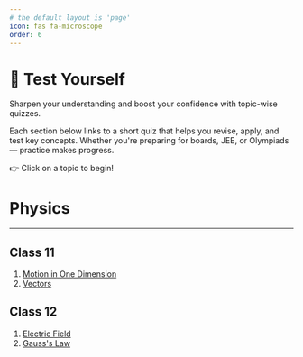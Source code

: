 ```yaml
---
# the default layout is 'page'
icon: fas fa-microscope
order: 6
---
```

# 🧠 Test Yourself

Sharpen your understanding and boost your confidence with topic-wise quizzes.

Each section below links to a short quiz that helps you revise, apply, and test key concepts. Whether you're preparing for boards, JEE, or Olympiads — practice makes progress.

👉 Click on a topic to begin!

# Physics

---

## Class 11
1.  [Motion in One Dimension](/quiz/motion-one-dimension/)
2.  [Vectors](/quiz/vectors)

## Class 12
1.  [Electric Field](/quiz/electric-field/)
2.  [Gauss's Law](/quiz/gauss-law/)

